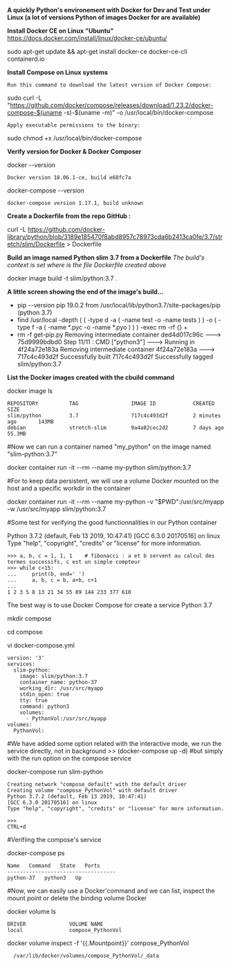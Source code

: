 **A quickly Python's environement with Docker for Dev and Test under Linux (a lot of versions Python of images Docker for are available)**

**Install Docker CE on Linux "Ubuntu"**
https://docs.docker.com/install/linux/docker-ce/ubuntu/

sudo apt-get update && apt-get install docker-ce docker-ce-cli containerd.io

**Install Compose on Linux systems**

    Run this command to download the latest version of Docker Compose:

sudo curl -L "https://github.com/docker/compose/releases/download/1.23.2/docker-compose-$(uname -s)-$(uname -m)" -o /usr/local/bin/docker-compose

    Apply executable permissions to the binary:

sudo chmod +x /usr/local/bin/docker-compose


**Verify version for Docker & Docker Composer**

docker --version

    Docker version 18.06.1-ce, build e68fc7a

 docker-compose --version

    docker-compose version 1.17.1, build unknown

**Create a Dockerfile from the repo GitHub :**

curl -L
https://github.com/docker-library/python/blob/3189e185470f8abd8957c78973cda6b2413ca0fe/3.7/stretch/slim/Dockerfile > Dockerfile

**Build an image named Python slim 3.7 from a Dockerfile**
*The build's context is set where is the file Dockerfile created above*

docker image build -t slim/python:3.7 .

**A little screen showing the end of the image's build...**
+ pip --version
pip 19.0.2 from /usr/local/lib/python3.7/site-packages/pip (python 3.7)
+ find /usr/local -depth ( ( -type d -a ( -name test -o -name tests ) ) -o ( -type f -a ( -name *.pyc -o -name *.pyo ) ) ) -exec rm -rf {} +
+ rm -f get-pip.py
Removing intermediate container ded4d017c96c
 ---> 75d9999bdbd0
Step 11/11 : CMD ["python3"]
 ---> Running in 4f24a72e183a
Removing intermediate container 4f24a72e183a
 ---> 717c4c493d2f
Successfully built 717c4c493d2f
Successfully tagged slim/python:3.7

**List the Docker images created with the cbuild command**

 docker image ls

    REPOSITORY          TAG                 IMAGE ID            CREATED             SIZE
    slim/python         3.7                 717c4c493d2f        2 minutes ago       143MB
    debian              stretch-slim        9a4a82cec2d2        7 days ago          55.3MB

#Now we can run a container named "my_python" on the image named "slim-python:3.7"

docker container run -it --rm --name my-python slim/python:3.7

#For to keep data persistent, we will use a volume Docker mounted on the host and a specific workdir in the container

docker container run -it --rm --name my-python -v "$PWD":/usr/src/myapp -w /usr/src/myapp slim/python:3.7

#Some test for verifying the good functionnalities in our Python container

Python 3.7.2 (default, Feb 13 2019, 10:47:41)
[GCC 6.3.0 20170516] on linux
Type "help", "copyright", "credits" or "license" for more information.

    >>> a, b, c = 1, 1, 1    # fibonacci : a et b servent au calcul des termes successifs, c est un simple compteur
    >>> while c<15:
    ...     print(b, end=' ')
    ...     a, b, c = b, a+b, c+1
    ...
    1 2 3 5 8 13 21 34 55 89 144 233 377 610

The best way is to use Docker Compose for create a service Python 3.7

mkdir compose

cd compose

vi docker-compose.yml

    version: '3'
    services:
      slim-python:
        image: slim/python:3.7
        container_name: python-37
        working_dir: /usr/src/myapp
        stdin_open: true
        tty: true
        command: python3
        volumes:
          - PythonVol:/usr/src/myapp
    volumes:
      PythonVol:

#We have added some option related with the interactive mode, we run the service directly, not in background >> (docker-compose up -d)
#but simply with the run option on the compose service

docker-compose run slim-python

    Creating network "compose_default" with the default driver
    Creating volume "compose_PythonVol" with default driver
    Python 3.7.2 (default, Feb 13 2019, 10:47:41)
    [GCC 6.3.0 20170516] on linux
    Type "help", "copyright", "credits" or "license" for more information.

    >>>
    CTRL+d

#Verifiing the compose's service

docker-compose ps

    Name   Command   State   Ports
    -----------------------------------
    python-37   python3   Up    

#Now, we can easily use a Docker'command and we can list, inspect the mount point or delete the binding volume Docker

docker volume ls

    DRIVER              VOLUME NAME
    local               compose_PythonVol

docker volume inspect -f '{{.Mountpoint}}' compose_PythonVol

      /var/lib/docker/volumes/compose_PythonVol/_data
